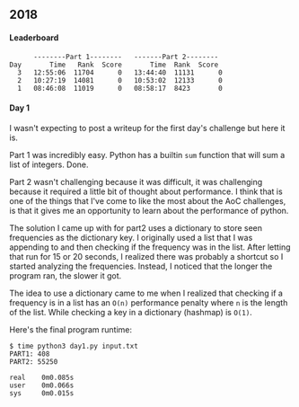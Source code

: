 ## 2018 ##

#### Leaderboard ####
```
      --------Part 1--------   -------Part 2--------
Day       Time   Rank  Score       Time  Rank  Score
  3   12:55:06  11704      0   13:44:40  11131      0
  2   10:27:19  14081      0   10:53:02  12133      0
  1   08:46:08  11019      0   08:58:17  8423       0
```

#### Day 1 ####
I wasn't expecting to post a writeup for the first day's challenge but here it is.

Part 1 was incredibly easy. Python has a builtin `sum` function that will sum a list of integers. Done.

Part 2 wasn't challenging because it was difficult, it was challenging because it required a little bit of thought about
performance. I think that is one of the things that I've come to like the most about the AoC challenges, is that it
gives me an opportunity to learn about the performance of python.

The solution I came up with for part2 uses a dictionary to store seen frequencies as the dictionary key. I originally
used a list that I was appending to and then checking if the frequency was in the list. After letting that run for 15 or
20 seconds, I realized there was probably a shortcut so I started analyzing the frequencies. Instead, I noticed that the
longer the program ran, the slower it got.

The idea to use a dictionary came to me when I realized that checking if a frequency is in a list has an `O(n)`
performance penalty where `n` is the length of the list. While checking a key in a dictionary (hashmap) is `O(1)`.

Here's the final program runtime:
```
$ time python3 day1.py input.txt
PART1: 408
PART2: 55250

real    0m0.085s
user    0m0.066s
sys     0m0.015s
```
